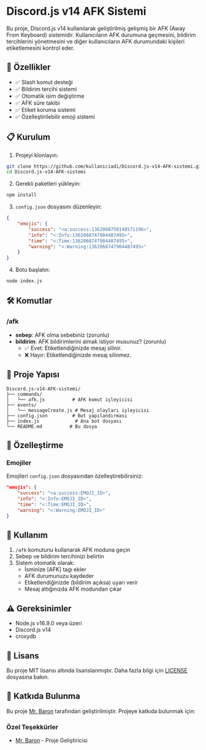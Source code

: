 # Discord.js v14 AFK Sistemi

Bu proje, Discord.js v14 kullanılarak geliştirilmiş gelişmiş bir AFK (Away From Keyboard) sistemidir. Kullanıcıların AFK durumuna geçmesini, bildirim tercihlerini yönetmesini ve diğer kullanıcıların AFK durumundaki kişileri etiketlemesini kontrol eder.

## 🌟 Özellikler

- ✅ Slash komut desteği
- ✅ Bildirim tercihi sistemi
- ✅ Otomatik isim değiştirme
- ✅ AFK süre takibi
- ✅ Etiket koruma sistemi
- ✅ Özelleştirilebilir emoji sistemi

## 📋 Kurulum

1. Projeyi klonlayın:
```bash
git clone https://github.com/kullaniciadi/Discord.js-v14-AFK-sistemi.git
cd Discord.js-v14-AFK-sistemi
```

2. Gerekli paketleri yükleyin:
```bash
npm install
```

3. `config.json` dosyasını düzenleyin:
```json
{
    "emojis": {
        "success": "<a:success:1362068750148571196>",
        "info": "<:Info:1362068747904487495>",
        "time": "<:Time:1362068747904487495>",
        "warning": "<:Warning:1362068747904487495>"
    }
}
```

4. Botu başlatın:
```bash
node index.js
```

## 🛠️ Komutlar

### /afk
- **sebep**: AFK olma sebebiniz (zorunlu)
- **bildirim**: AFK bildirimlerini almak istiyor musunuz? (zorunlu)
  - ✅ Evet: Etiketlendiğinizde mesaj silinir.
  - ❌ Hayır: Etiketlendiğinizde mesaj silinmez.

## 📁 Proje Yapısı

```
Discord.js-v14-AFK-sistemi/
├── commands/
│   └── afk.js          # AFK komut işleyicisi
├── events/
│   └── messageCreate.js # Mesaj olayları işleyicisi
├── config.json         # Bot yapılandırması
├── index.js             # Ana bot dosyası
└── README.md          # Bu dosya
```

## 🔧 Özelleştirme

### Emojiler
Emojileri `config.json` dosyasından özelleştirebilirsiniz:
```json
"emojis": {
    "success": "<a:success:EMOJI_ID>",
    "info": "<:Info:EMOJI_ID>",
    "time": "<:Time:EMOJI_ID>",
    "warning": "<:Warning:EMOJI_ID>"
}
```

## 📝 Kullanım

1. `/afk` komutunu kullanarak AFK moduna geçin
2. Sebep ve bildirim tercihinizi belirtin
3. Sistem otomatik olarak:
   - İsminize [AFK] tagı ekler
   - AFK durumunuzu kaydeder
   - Etiketlendiğinizde (bildirim açıksa) uyarı verir
   - Mesaj attığınızda AFK modundan çıkar

## ⚠️ Gereksinimler

- Node.js v16.9.0 veya üzeri
- Discord.js v14
- croxydb

## 📄 Lisans

Bu proje MIT lisansı altında lisanslanmıştır. Daha fazla bilgi için [LICENSE](LICENSE) dosyasına bakın.

## 👥 Katkıda Bulunma

Bu proje [Mr. Baron](https://github.com/Mr-Baronx) tarafından geliştirilmiştir. Projeye katkıda bulunmak için:


### Özel Teşekkürler
- [Mr. Baron](https://github.com/Mr-Baronx) - Proje Geliştiricisi

